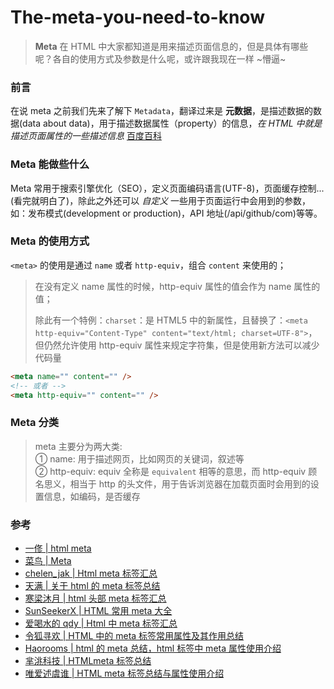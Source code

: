 # The-meta-you-need-to-know

> **Meta** 在 HTML 中大家都知道是用来描述页面信息的，但是具体有哪些呢？各自的使用方式及参数是什么呢，或许跟我现在一样 ~懵逼~

### 前言

在说 meta 之前我们先来了解下 `Metadata`，翻译过来是 **元数据**，是描述数据的数据(data about data)，用于描述数据属性（property）的信息，_在 HTML 中就是描述页面属性的一些描述信息_ [百度百科](https://baike.baidu.com/item/%E5%85%83%E6%95%B0%E6%8D%AE/1946090)

### Meta 能做些什么

Meta 常用于搜索引擎优化（SEO），定义页面编码语言(UTF-8)，页面缓存控制...(看完就明白了)，除此之外还可以 _自定义_ 一些用于页面运行中会用到的参数，如：发布模式(development or production)，API 地址(/api/github/com)等等。

### Meta 的使用方式

`<meta>` 的使用是通过 `name` 或者 `http-equiv`，组合 `content` 来使用的；

> 在没有定义 name 属性的时候，http-equiv 属性的值会作为 name 属性的值；
>
> 除此有一个特例：`charset`：是 HTML5 中的新属性，且替换了：`<meta http-equiv="Content-Type" content="text/html; charset=UTF-8">`，但仍然允许使用 http-equiv 属性来规定字符集，但是使用新方法可以减少代码量

```html
<meta name="" content="" />
<!-- 或者 -->
<meta http-equiv="" content="" />
```

### Meta 分类

> meta 主要分为两大类:  
> ① name: 用于描述网页，比如网页的关键词，叙述等  
> ② http-equiv: equiv 全称是 `equivalent` 相等的意思，而 http-equiv 顾名思义，相当于 http 的头文件，用于告诉浏览器在加载页面时会用到的设置信息，如编码，是否缓存

### 参考

- [一俢 | html meta](https://www.jianshu.com/p/6549bec5d0e1)
- [菜鸟 | Meta](https://www.runoob.com/tags/tag-meta.html)
- [chelen_jak | Html meta 标签汇总](https://blog.csdn.net/chelen_jak/article/details/19332857)
- [天满 | 关于 html 的 meta 标签总结](https://www.cnblogs.com/xiaoxiao666/p/6524489.html)
- [寒梁沐月 | html 头部 meta 标签汇总](https://www.jianshu.com/p/8d28e5130ab2)
- [SunSeekerX | HTML 常用 meta 大全](https://www.jb51.net/web/708299.html)
- [爱喝水的 qdy | Html 中 meta 标签汇总](https://blog.csdn.net/qq_32617703/article/details/103597964)
- [令狐寻欢 | HTML 中的 meta 标签常用属性及其作用总结](https://segmentfault.com/a/1190000010342600)
- [Haorooms | html 的 meta 总结，html 标签中 meta 属性使用介绍](https://www.haorooms.com/post/html_meta_ds)
- [芈洮科技 | HTMLmeta 标签总结](http://www.4006709770.com/dongtai/wzjs/46.html)
- [唯爱述虞谁 | HTML meta 标签总结与属性使用介绍](https://www.jianshu.com/p/cf62d11c046c)
